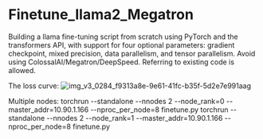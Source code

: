 # Finetune_llama2_Megatron

Building a llama fine-tuning script from scratch using PyTorch and the transformers API, with support for four optional parameters: gradient checkpoint, mixed precision, data parallelism, and tensor parallelism. Avoid using ColossalAI/Megatron/DeepSpeed. Referring to existing code is allowed.

The loss curve:
![img_v3_0284_f9313a8e-9e61-41fc-b35f-5d2e7e991aag](https://github.com/wangbluo/Finetune_llama2_Megatron/assets/32676639/14245e6c-8b3a-43c4-93d4-356951606a95)

Multiple nodes:
torchrun --standalone --nnodes 2 --node_rank=0 --master_addr=10.90.1.166 --nproc_per_node=8  finetune.py 
torchrun --standalone --nnodes 2 --node_rank=1 --master_addr=10.90.1.166 --nproc_per_node=8  finetune.py 
